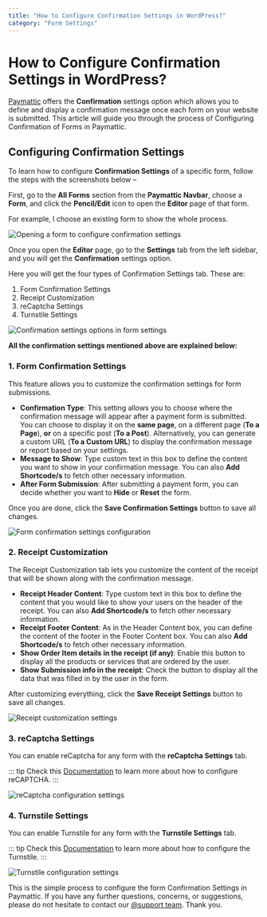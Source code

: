```yaml
---
title: "How to Configure Confirmation Settings in WordPress?"
category: "Form Settings"
---
```


# How to Configure Confirmation Settings in WordPress?

[Paymattic](https://paymattic.com/) offers the **Confirmation** settings option which allows you to define and display a confirmation message once each form on your website is submitted. This article will guide you through the process of Configuring Confirmation of Forms in Paymattic.

## Configuring Confirmation Settings

To learn how to configure **Confirmation Settings** of a specific form, follow the steps with the screenshots below –

First, go to the **All Forms** section from the **Paymattic Navbar**, choose a **Form**, and click the **Pencil/Edit** icon to open the **Editor** page of that form.

For example, I choose an existing form to show the whole process.

![Opening a form to configure confirmation settings](/images/form-settings/how-to-configure-confirmation-settings-in-wordpress-with-paymattic/1.-Open-desired-form-9-scaled.webp)

Once you open the **Editor** page, go to the **Settings** tab from the left sidebar, and you will get the **Confirmation** settings option.

Here you will get the four types of Confirmation Settings tab. These are:

1. Form Confirmation Settings
2. Receipt Customization
3. reCaptcha Settings
4. Turnstile Settings

![Confirmation settings options in form settings](/images/form-settings/how-to-configure-confirmation-settings-in-wordpress-with-paymattic/2.-Confirmation-settings-under-Form-Settings-option-scaled.webp)

**All the confirmation settings mentioned above are explained below:**

### 1. Form Confirmation Settings

This feature allows you to customize the confirmation settings for form submissions.

- **Confirmation Type**: This setting allows you to choose where the confirmation message will appear after a payment form is submitted. You can choose to display it on the **same page**, on a different page (**To a Page**), **or** on a specific post (**To a Post**). Alternatively, you can generate a custom URL (**To a Custom URL**) to display the confirmation message or report based on your settings.
- **Message to Show**: Type custom text in this box to define the content you want to show in your confirmation message. You can also **Add Shortcode/s** to fetch other necessary information.
- **After Form Submission**: After submitting a payment form, you can decide whether you want to **Hide** or **Reset** the form.

Once you are done, click the **Save Confirmation Settings** button to save all changes.

![Form confirmation settings configuration](/images/form-settings/how-to-configure-confirmation-settings-in-wordpress-with-paymattic/3.-Form-Confirmation-Settings.webp)

### 2. Receipt Customization

The Receipt Customization tab lets you customize the content of the receipt that will be shown along with the confirmation message.

- **Receipt Header Content**: Type custom text in this box to define the content that you would like to show your users on the header of the receipt. You can also **Add Shortcode/s** to fetch other necessary information.
- **Receipt Footer Content**: As in the Header Content box, you can define the content of the footer in the Footer Content box. You can also **Add Shortcode/s** to fetch other necessary information.
- **Show Order Item details in the receipt (if any)**: Enable this button to display all the products or services that are ordered by the user.
- **Show Submission info in the receipt**: Check the button to display all the data that was filled in by the user in the form.

After customizing everything, click the **Save Receipt Settings** button to save all changes.

![Receipt customization settings](/images/form-settings/how-to-configure-confirmation-settings-in-wordpress-with-paymattic/4.-Receipt-Customization-tab.webp)

### 3. reCaptcha Settings

You can enable reCaptcha for any form with the **reCaptcha Settings** tab.

::: tip
Check this [Documentation](../global-settings/how-to-configure-recaptcha-in-wordpress-with-paymattic) to learn more about how to configure reCAPTCHA.
:::

![reCaptcha configuration settings](/images/form-settings/how-to-configure-confirmation-settings-in-wordpress-with-paymattic/5.-Recaptcha-settings.webp)

### 4. Turnstile Settings

You can enable Turnstile for any form with the **Turnstile Settings** tab.

::: tip
Check this [Documentation](../global-settings/how-to-configure-cloudflare-turnstile-with-paymattic) to learn more about how to configure the Turnstile.
:::

![Turnstile configuration settings](/images/form-settings/how-to-configure-confirmation-settings-in-wordpress-with-paymattic/6.-Turnstile-settings-tab.webp)

This is the simple process to configure the form Confirmation Settings in Paymattic. 
If you have any further questions, concerns, or suggestions, please do not hesitate to contact our [@support team](https://wpmanageninja.com/support-tickets/). Thank you.